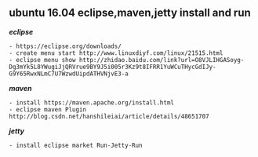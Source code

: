 ## ubuntu 16.04 eclipse,maven,jetty install and run
***eclipse***

	- https://eclipse.org/downloads/
	- create menu start http://www.linuxdiyf.com/linux/21515.html
	- eclipse menu show http://zhidao.baidu.com/link?url=O8VJLIHGASoyg-Dg3mYk5L8YWugiJjQRVrue9BY9J5i005r3Kz9t8IFRR1YuWCuTHycGdIJy-G9Y65RwxNLmC7U7WzwdUipdATHVNjvE3-a

***maven***

	- install https://maven.apache.org/install.html
	- eclipse maven Plugin http://blog.csdn.net/hanshileiai/article/details/48651707

***jetty***

	- install eclipse market Run-Jetty-Run